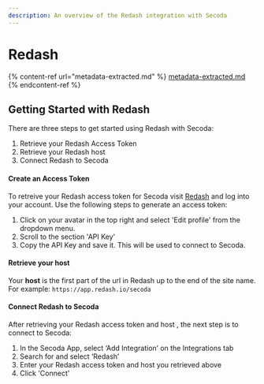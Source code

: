 ```yaml
---
description: An overview of the Redash integration with Secoda
---
```


# Redash

{% content-ref url="metadata-extracted.md" %}
[metadata-extracted.md](metadata-extracted.md)
{% endcontent-ref %}

## **Getting Started with Redash** <a href="#h_3a4bfd6458" id="h_3a4bfd6458"></a>

There are three steps to get started using Redash with Secoda:

1. Retrieve your Redash Access Token
2. Retrieve your Redash host
3. Connect Redash to Secoda

#### **Create an Access Token** <a href="#h_cc224e99b3" id="h_cc224e99b3"></a>

To retreive your Redash access token for Secoda visit [Redash](https://app.redash.io) and log into your account. Use the following steps to generate an access token:

1. Click on your avatar in the top right and select 'Edit profile' from the dropdown menu.
2. Scroll to the section 'API Key'
3. Copy the API Key and save it. This will be used to connect to Secoda.

#### **Retrieve your host** <a href="#h_44dde30408" id="h_44dde30408"></a>

Your **host** is the first part of the url in Redash up to the end of the site name. For example: `https://app.redash.io/secoda`

#### **Connect Redash to Secoda** <a href="#h_35764b0753" id="h_35764b0753"></a>

After retrieving your Redash access token and host , the next step is to connect to Secoda:

1. In the Secoda App, select ‘Add Integration’ on the Integrations tab
2. Search for and select ‘Redash’
3. Enter your Redash access token and host you retrieved above
4. Click 'Connect'
